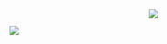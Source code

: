

<div align = "center">
<a href="">
  <img  src="https://github-readme-stats.vercel.app/api?username=atharva-2001&show_icons=true&theme=shades-of-purple&count_private&trueshow_icons=true" />
</a>
</div>

![](https://hit.yhype.me/github/profile?user_id=55894364)
